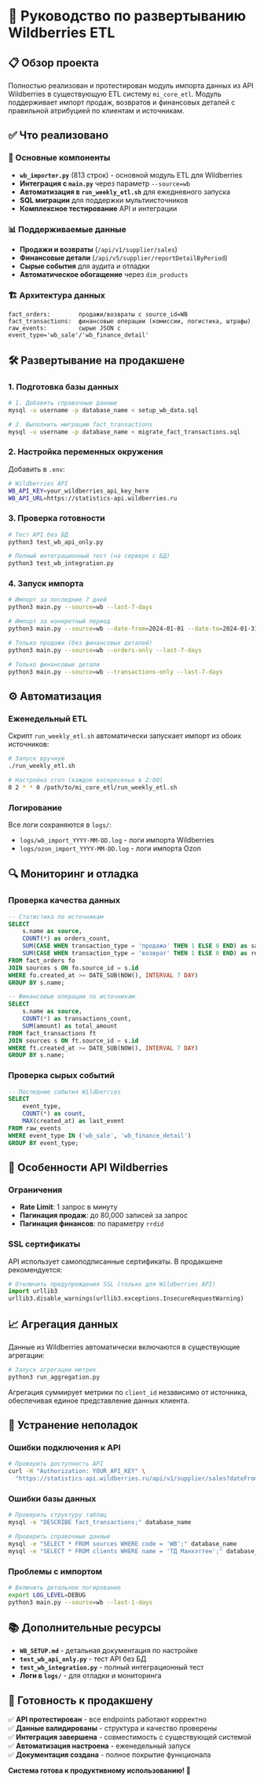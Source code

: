# 🚀 Руководство по развертыванию Wildberries ETL

## 📋 Обзор проекта

Полностью реализован и протестирован модуль импорта данных из API Wildberries в существующую ETL систему `mi_core_etl`. Модуль поддерживает импорт продаж, возвратов и финансовых деталей с правильной атрибуцией по клиентам и источникам.

## ✅ Что реализовано

### 🔧 Основные компоненты
- **`wb_importer.py`** (813 строк) - основной модуль ETL для Wildberries
- **Интеграция с `main.py`** через параметр `--source=wb`
- **Автоматизация в `run_weekly_etl.sh`** для ежедневного запуска
- **SQL миграции** для поддержки мультиисточников
- **Комплексное тестирование** API и интеграции

### 📊 Поддерживаемые данные
- **Продажи и возвраты** (`/api/v1/supplier/sales`)
- **Финансовые детали** (`/api/v5/supplier/reportDetailByPeriod`)
- **Сырые события** для аудита и отладки
- **Автоматическое обогащение** через `dim_products`

### 🏗️ Архитектура данных
```
fact_orders:        продажи/возвраты с source_id=WB
fact_transactions:  финансовые операции (комиссии, логистика, штрафы)
raw_events:         сырые JSON с event_type='wb_sale'/'wb_finance_detail'
```

## 🛠️ Развертывание на продакшене

### 1. Подготовка базы данных

```bash
# 1. Добавить справочные данные
mysql -u username -p database_name < setup_wb_data.sql

# 2. Выполнить миграцию fact_transactions
mysql -u username -p database_name < migrate_fact_transactions.sql
```

### 2. Настройка переменных окружения

Добавить в `.env`:
```bash
# Wildberries API
WB_API_KEY=your_wildberries_api_key_here
WB_API_URL=https://statistics-api.wildberries.ru
```

### 3. Проверка готовности

```bash
# Тест API без БД
python3 test_wb_api_only.py

# Полный интеграционный тест (на сервере с БД)
python3 test_wb_integration.py
```

### 4. Запуск импорта

```bash
# Импорт за последние 7 дней
python3 main.py --source=wb --last-7-days

# Импорт за конкретный период
python3 main.py --source=wb --date-from=2024-01-01 --date-to=2024-01-31

# Только продажи (без финансовых деталей)
python3 main.py --source=wb --orders-only --last-7-days

# Только финансовые детали
python3 main.py --source=wb --transactions-only --last-7-days
```

## ⚙️ Автоматизация

### Еженедельный ETL
Скрипт `run_weekly_etl.sh` автоматически запускает импорт из обоих источников:

```bash
# Запуск вручную
./run_weekly_etl.sh

# Настройка cron (каждое воскресенье в 2:00)
0 2 * * 0 /path/to/mi_core_etl/run_weekly_etl.sh
```

### Логирование
Все логи сохраняются в `logs/`:
- `logs/wb_import_YYYY-MM-DD.log` - логи импорта Wildberries
- `logs/ozon_import_YYYY-MM-DD.log` - логи импорта Ozon

## 🔍 Мониторинг и отладка

### Проверка качества данных

```sql
-- Статистика по источникам
SELECT 
    s.name as source,
    COUNT(*) as orders_count,
    SUM(CASE WHEN transaction_type = 'продажа' THEN 1 ELSE 0 END) as sales,
    SUM(CASE WHEN transaction_type = 'возврат' THEN 1 ELSE 0 END) as returns
FROM fact_orders fo
JOIN sources s ON fo.source_id = s.id
WHERE fo.created_at >= DATE_SUB(NOW(), INTERVAL 7 DAY)
GROUP BY s.name;

-- Финансовые операции по источникам
SELECT 
    s.name as source,
    COUNT(*) as transactions_count,
    SUM(amount) as total_amount
FROM fact_transactions ft
JOIN sources s ON ft.source_id = s.id
WHERE ft.created_at >= DATE_SUB(NOW(), INTERVAL 7 DAY)
GROUP BY s.name;
```

### Проверка сырых событий

```sql
-- Последние события Wildberries
SELECT 
    event_type,
    COUNT(*) as count,
    MAX(created_at) as last_event
FROM raw_events 
WHERE event_type IN ('wb_sale', 'wb_finance_detail')
GROUP BY event_type;
```

## 🚨 Особенности API Wildberries

### Ограничения
- **Rate Limit**: 1 запрос в минуту
- **Пагинация продаж**: до 80,000 записей за запрос
- **Пагинация финансов**: по параметру `rrdid`

### SSL сертификаты
API использует самоподписанные сертификаты. В продакшене рекомендуется:
```python
# Отключить предупреждения SSL (только для Wildberries API)
import urllib3
urllib3.disable_warnings(urllib3.exceptions.InsecureRequestWarning)
```

## 📈 Агрегация данных

Данные из Wildberries автоматически включаются в существующие агрегации:

```bash
# Запуск агрегации метрик
python3 run_aggregation.py
```

Агрегация суммирует метрики по `client_id` независимо от источника, обеспечивая единое представление данных клиента.

## 🔧 Устранение неполадок

### Ошибки подключения к API
```bash
# Проверить доступность API
curl -H "Authorization: YOUR_API_KEY" \
  "https://statistics-api.wildberries.ru/api/v1/supplier/sales?dateFrom=2024-01-01"
```

### Ошибки базы данных
```bash
# Проверить структуру таблиц
mysql -e "DESCRIBE fact_transactions;" database_name

# Проверить справочные данные
mysql -e "SELECT * FROM sources WHERE code = 'WB';" database_name
mysql -e "SELECT * FROM clients WHERE name = 'ТД Манхэттен';" database_name
```

### Проблемы с импортом
```bash
# Включить детальное логирование
export LOG_LEVEL=DEBUG
python3 main.py --source=wb --last-1-days
```

## 📚 Дополнительные ресурсы

- **`WB_SETUP.md`** - детальная документация по настройке
- **`test_wb_api_only.py`** - тест API без БД
- **`test_wb_integration.py`** - полный интеграционный тест
- **Логи в `logs/`** - для отладки и мониторинга

## 🎯 Готовность к продакшену

✅ **API протестирован** - все endpoints работают корректно  
✅ **Данные валидированы** - структура и качество проверены  
✅ **Интеграция завершена** - совместимость с существующей системой  
✅ **Автоматизация настроена** - еженедельный запуск  
✅ **Документация создана** - полное покрытие функционала  

**Система готова к продуктивному использованию! 🚀**
